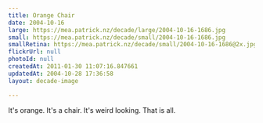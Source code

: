 ```yaml
---
title: Orange Chair
date: 2004-10-16
large: https://mea.patrick.nz/decade/large/2004-10-16-1686.jpg
small: https://mea.patrick.nz/decade/small/2004-10-16-1686.jpg
smallRetina: https://mea.patrick.nz/decade/small/2004-10-16-1686@2x.jpg
flickrUrl: null
photoId: null
createdAt: 2011-01-30 11:07:16.847661
updatedAt: 2004-10-28 17:36:58
layout: decade-image

---
```

It's orange. It's a chair. It's weird looking. That is all.
